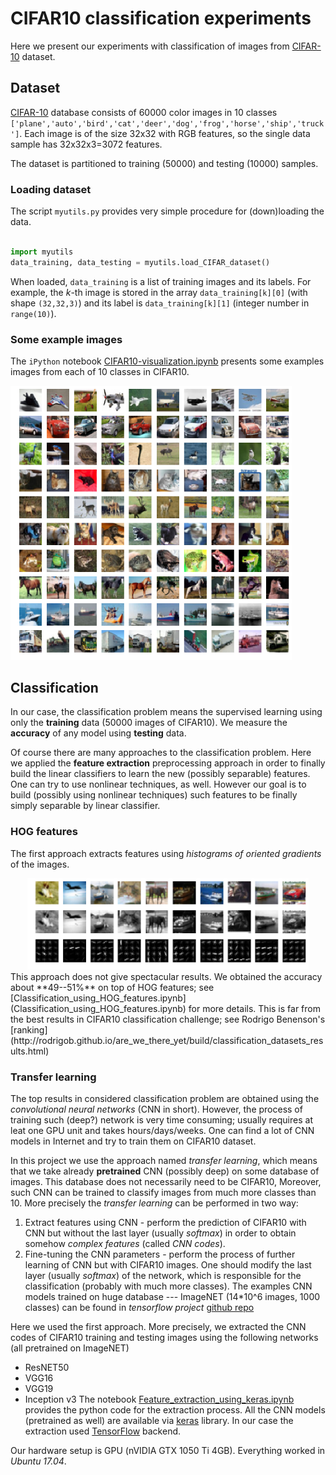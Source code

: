 # CIFAR10 classification experiments
Here we present our experiments with classification of images from [CIFAR-10](https://www.cs.toronto.edu/~kriz/cifar.html) dataset.

## Dataset

[CIFAR-10](https://www.cs.toronto.edu/~kriz/cifar.html) database consists of 60000 color images in 10 classes `['plane','auto','bird','cat','deer','dog','frog','horse','ship','truck']`.
Each image is of the size 32x32 with RGB features, so the single data sample has 32x32x3=3072 features.

The dataset is partitioned to training (50000) and testing (10000) samples.

### Loading dataset

The script `myutils.py` provides very simple procedure for (down)loading the data.

```python

import myutils
data_training, data_testing = myutils.load_CIFAR_dataset()

```

When loaded, `data_training` is a list of training images and its labels. For example, the $k$-th image is stored in the array `data_training[k][0]` (with shape `(32,32,3)`) and its label is `data_training[k][1]` (integer number in `range(10)`).

### Some example images

The `iPython` notebook
[CIFAR10-visualization.ipynb](CIFAR10-visualization.ipynb)
presents some examples images from each of 10 classes in CIFAR10.

<img src="img/cifar10-examples.png" width="450" alt="10 random examples from each class in CIFAR10 dataset">

## Classification


In our case, the classification problem means the supervised learning using only the **training** data (50000 images of CIFAR10).
We measure the **accuracy** of any model using **testing** data.

Of course there are many approaches to the classification problem.
Here we applied the **feature extraction** preprocessing approach in order to finally build the linear classifiers to learn the new (possibly separable) features. One can try to use nonlinear techniques, as well. However our goal is to build (possibly using nonlinear techniques) such features to be finally  simply separable by linear classifier.

### HOG features
The first approach extracts features using *histograms of oriented gradients*
of the images.
<center><img src="img/cifar10-hog-features.png" width="450" alt="10 random examples from each class in CIFAR10 dataset"></center>
This approach does not give spectacular results.
We obtained the accuracy about **49--51%** on top of HOG features; see
[Classification_using_HOG_features.ipynb](Classification_using_HOG_features.ipynb) for more details.
This is far from the best results in CIFAR10 classification challenge;
see Rodrigo Benenson's
[ranking](http://rodrigob.github.io/are_we_there_yet/build/classification_datasets_results.html)

### Transfer learning
The top results in considered classification problem are obtained
using the *convolutional neural networks* (CNN in short).
However, the process of training such (deep?) network is very time consuming;
usually requires at leat one GPU unit and takes hours/days/weeks.
One can find a lot of CNN models in Internet and try to train them on CIFAR10 dataset.

In this project we use the approach named *transfer learning*, which means
that we take already **pretrained** CNN (possibly deep) on some database of images.
This database does not necessarily need to be CIFAR10, Moreover, such CNN can be trained
to classify images from much more classes than 10.
More precisely the *transfer learning* can be performed in two way:
1) Extract features using CNN - perform the prediction of CIFAR10 with CNN but without the last layer (usually *softmax*) in order to obtain somehow *complex features* (called *CNN codes*).
2) Fine-tuning the CNN parameters - perform the process of further learning of CNN but with CIFAR10 images.
One should modify the last layer (usually *softmax*) of the network, which is responsible for the classification (probably with much more classes).
The examples CNN models trained on huge database --- ImageNET (14*10^6 images, 1000 classes)
can be found in *tensorflow project* [github repo](https://github.com/tensorflow/models/tree/master/slim#pre-trained-models)

Here we used the first approach. More precisely, we extracted the CNN codes of CIFAR10 training and testing
images using the following networks (all pretrained on ImageNET)
- ResNET50
- VGG16
- VGG19
- Inception v3
The notebook [Feature_extraction_using_keras.ipynb](Feature_extraction_using_keras.ipynb)
provides the python code for the extraction process. All the CNN models (pretrained as well)
are available via [keras](https://keras.io/) library. In our case the extraction used [TensorFlow](https://www.tensorflow.org/) backend.

Our hardware setup is GPU (nVIDIA GTX 1050 Ti 4GB). Everything worked in *Ubuntu 17.04*.
